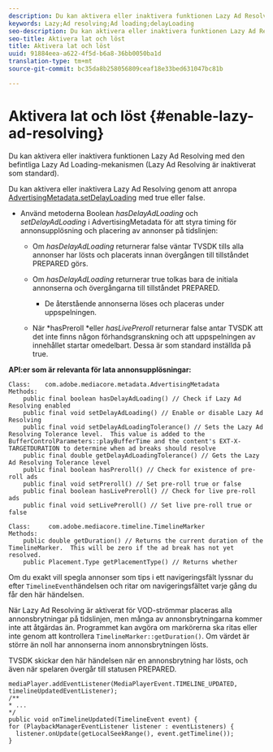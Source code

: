 ```yaml
---
description: Du kan aktivera eller inaktivera funktionen Lazy Ad Resolving med den befintliga Lazy Ad Loading-mekanismen (Lazy Ad Resolving är inaktiverat som standard).
keywords: Lazy;Ad resolving;Ad loading;delayLoading
seo-description: Du kan aktivera eller inaktivera funktionen Lazy Ad Resolving med den befintliga Lazy Ad Loading-mekanismen (Lazy Ad Resolving är inaktiverat som standard).
seo-title: Aktivera lat och löst
title: Aktivera lat och löst
uuid: 91884eea-a622-4f5d-b6a8-36bb0050ba1d
translation-type: tm+mt
source-git-commit: bc35da8b258056809ceaf18e33bed631047bc81b

---
```



# Aktivera lat och löst {#enable-lazy-ad-resolving}

Du kan aktivera eller inaktivera funktionen Lazy Ad Resolving med den befintliga Lazy Ad Loading-mekanismen (Lazy Ad Resolving är inaktiverat som standard).

Du kan aktivera eller inaktivera Lazy Ad Resolving genom att anropa [AdvertisingMetadata.setDelayLoading](https://help.adobe.com/en_US/primetime/api/psdk/javadoc_2.4/com/adobe/mediacore/metadata/AdvertisingMetadata.html#setDelayAdLoading-boolean-) med true eller false.

* Använd metoderna Boolean *hasDelayAdLoading* och *setDelayAdLoading* i AdvertisingMetadata för att styra timing för annonsupplösning och placering av annonser på tidslinjen:

   * Om *hasDelayAdLoading* returnerar false väntar TVSDK tills alla annonser har lösts och placerats innan övergången till tillståndet PREPARED görs.
   * Om *hasDelayAdLoading* returnerar true tolkas bara de initiala annonserna och övergångarna till tillståndet PREPARED.

      * De återstående annonserna löses och placeras under uppspelningen.
   * När *hasPreroll *eller *hasLivePreroll* returnerar false antar TVSDK att det inte finns någon förhandsgranskning och att uppspelningen av innehållet startar omedelbart. Dessa är som standard inställda på true.


**API:er som är relevanta för lata annonsupplösningar:**

```
Class:    com.adobe.mediacore.metadata.AdvertisingMetadata 
Methods: 
    public final boolean hasDelayAdLoading() // Check if Lazy Ad Resolving enabled 
    public final void setDelayAdLoading() // Enable or disable Lazy Ad Resolving 
    public final void setDelayAdLoadingTolerance() // Sets the Lazy Ad Resolving Tolerance level.  This value is added to the BufferControlParameters::playBufferTime and the content's EXT-X-TARGETDURATION to determine when ad breaks should resolve 
    public final double getDelayAdLoadingTolerance() // Gets the Lazy Ad Resolving Tolerance level 
    public final boolean hasPreroll() // Check for existence of pre-roll ads 
    public final void setPreroll() // Set pre-roll true or false 
    public final boolean hasLivePreroll() // Check for live pre-roll ads 
    public final void setLivePreroll() // Set live pre-roll true or false

Class:     com.adobe.mediacore.timeline.TimelineMarker 
Methods: 
    public double getDuration() // Returns the current duration of the TimelineMarker.  This will be zero if the ad break has not yet resolved. 
    public Placement.Type getPlacementType() // Returns whether
```

Om du exakt vill spegla annonser som tips i ett navigeringsfält lyssnar du efter `TimelineEvent`händelsen och ritar om navigeringsfältet varje gång du får den här händelsen.

När Lazy Ad Resolving är aktiverat för VOD-strömmar placeras alla annonsbrytningar på tidslinjen, men många av annonsbrytningarna kommer inte att åtgärdas än. Programmet kan avgöra om markörerna ska ritas eller inte genom att kontrollera `TimelineMarker::getDuration()`. Om värdet är större än noll har annonserna inom annonsbrytningen lösts.

TVSDK skickar den här händelsen när en annonsbrytning har lösts, och även när spelaren övergår till statusen PREPARED.

```
mediaPlayer.addEventListener(MediaPlayerEvent.TIMELINE_UPDATED, timelineUpdatedEventListener); 
/** 
* ... 
*/ 
public void onTimelineUpdated(TimelineEvent event) { 
for (PlaybackManagerEventListener listener : eventListeners) { 
  listener.onUpdate(getLocalSeekRange(), event.getTimeline()); 
}
```

